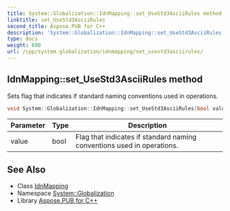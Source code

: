 ```yaml
---
title: System::Globalization::IdnMapping::set_UseStd3AsciiRules method
linktitle: set_UseStd3AsciiRules
second_title: Aspose.PUB for C++
description: 'System::Globalization::IdnMapping::set_UseStd3AsciiRules method. Sets flag that indicates if standard naming conventions used in operations in C++.'
type: docs
weight: 600
url: /cpp/system.globalization/idnmapping/set_usestd3asciirules/
---
```

## IdnMapping::set_UseStd3AsciiRules method


Sets flag that indicates if standard naming conventions used in operations.

```cpp
void System::Globalization::IdnMapping::set_UseStd3AsciiRules(bool value)
```


| Parameter | Type | Description |
| --- | --- | --- |
| value | bool | Flag that indicates if standard naming conventions used in operations. |

## See Also

* Class [IdnMapping](../)
* Namespace [System::Globalization](../../)
* Library [Aspose.PUB for C++](../../../)
